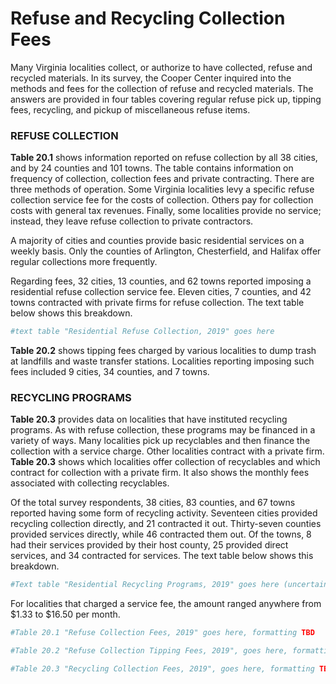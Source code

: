 # Refuse and Recycling Collection Fees

Many Virginia localities collect, or authorize to have collected,  refuse  and  recycled  materials.  In  its  survey,  the  Cooper Center inquired into the methods and fees for the collection  of  refuse  and  recycled  materials.  The  answers  are provided in four tables covering regular refuse pick up, tipping fees, recycling, and pickup of miscellaneous refuse items.

### REFUSE COLLECTION

**Table 20.1** shows information reported on refuse collection by all 38 cities, and by 24 counties and 101 towns. The table contains information on frequency of collection, collection fees  and  private  contracting.  There  are  three  methods  of  operation.  Some  Virginia  localities  levy  a  specific  refuse collection service fee for the costs of collection. Others pay for collection costs with general tax revenues. Finally, some localities provide no service; instead, they leave refuse collection to private contractors. 

A  majority  of  cities  and  counties  provide  basic  residential  services  on  a  weekly  basis.  Only  the  counties  of  Arlington, Chesterfield, and Halifax offer regular collections more frequently.

Regarding  fees,  32  cities,  13  counties,  and  62  towns  reported  imposing  a  residential  refuse  collection  service  fee. Eleven cities, 7 counties, and 42 towns contracted with private firms  for  refuse  collection.  The  text  table  below  shows this breakdown.


```r
#text table "Residential Refuse Collection, 2019" goes here
```

**Table 20.2** shows tipping fees charged by various localities  to  dump  trash  at  landfills  and  waste  transfer  stations.  Localities  reporting  imposing  such  fees  included  9  cities,  34 counties, and 7 towns.

### RECYCLING PROGRAMS

**Table 20.3** provides data on localities that have instituted recycling  programs.  As  with  refuse  collection,  these  programs may be financed in a variety of ways. Many localities pick  up  recyclables  and  then  finance  the  collection  with  a  service  charge.  Other  localities  contract  with  a  private  firm. **Table 20.3** shows which localities offer collection of recyclables and which contract for collection with a private firm. It also shows the monthly fees associated with collecting recyclables.

Of  the  total  survey  respondents,  38  cities,  83  counties, and 67 towns reported having some form of recycling activity.  Seventeen  cities  provided  recycling  collection  directly,  and  21  contracted  it  out.  Thirty-seven  counties  provided services directly, while 46 contracted them out. Of the towns, 8 had their services provided by their host county, 25 provided direct services, and 34 contracted for services. The text table below shows this breakdown.


```r
#Text table "Residential Recycling Programs, 2019" goes here (uncertain if these text tables are queryable from the database, or if they were created out of calculations from te the data, or something else entirely)
```

For  localities  that  charged  a  service  fee,  the  amount  ranged anywhere from \$1.33 to $16.50 per month.


```r
#Table 20.1 "Refuse Collection Fees, 2019" goes here, formatting TBD

#Table 20.2 "Refuse Collection Tipping Fees, 2019", goes here, formatting TBD

#Table 20.3 "Recycling Collection Fees, 2019", goes here, formatting TBD
```
